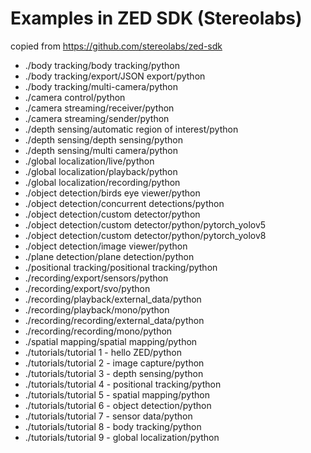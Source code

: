 # Examples in ZED SDK (Stereolabs)
copied from 
https://github.com/stereolabs/zed-sdk

- ./body tracking/body tracking/python
- ./body tracking/export/JSON export/python
- ./body tracking/multi-camera/python
- ./camera control/python
- ./camera streaming/receiver/python
- ./camera streaming/sender/python
- ./depth sensing/automatic region of interest/python
- ./depth sensing/depth sensing/python
- ./depth sensing/multi camera/python
- ./global localization/live/python
- ./global localization/playback/python
- ./global localization/recording/python
- ./object detection/birds eye viewer/python
- ./object detection/concurrent detections/python
- ./object detection/custom detector/python
- ./object detection/custom detector/python/pytorch_yolov5
- ./object detection/custom detector/python/pytorch_yolov8
- ./object detection/image viewer/python
- ./plane detection/plane detection/python
- ./positional tracking/positional tracking/python
- ./recording/export/sensors/python
- ./recording/export/svo/python
- ./recording/playback/external_data/python
- ./recording/playback/mono/python
- ./recording/recording/external_data/python
- ./recording/recording/mono/python
- ./spatial mapping/spatial mapping/python
- ./tutorials/tutorial 1 - hello ZED/python
- ./tutorials/tutorial 2 - image capture/python
- ./tutorials/tutorial 3 - depth sensing/python
- ./tutorials/tutorial 4 - positional tracking/python
- ./tutorials/tutorial 5 - spatial mapping/python
- ./tutorials/tutorial 6 - object detection/python
- ./tutorials/tutorial 7 - sensor data/python
- ./tutorials/tutorial 8 - body tracking/python
- ./tutorials/tutorial 9 - global localization/python
